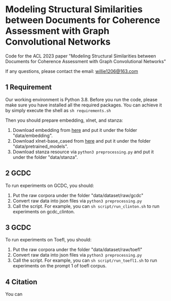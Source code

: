 # Modeling Structural Similarities between Documents for Coherence Assessment with Graph Convolutional Networks
Code for the ACL 2023 paper "Modeling Structural Similarities between Documents for Coherence Assessment with Graph Convolutional Networks"

If any questions, please contact the email: willie1206@163.com

## 1 Requirement
Our working environment is Python 3.8. Before you run the code, please make sure you have installed all the required packages. You can achieve it by simply execute the shell as `sh requirements.sh`

Then you should prepare embedding, xlnet, and stanza:
1. Download embedding from [here](https://nlp.stanford.edu/data/glove.840B.300d.zip) and put it under the folder "data/embedding".
2. Download xlnet-base_cased from [here](https://huggingface.co/xlnet-base-cased/tree/main) and put it under the folder "data/pretrained_models".
3. Download stanza resource via `python3 preprocessing.py` and put it under the folder "data/stanza".

## 2 GCDC
To run experiments on GCDC, you should:
1. Put the raw corpora under the folder "data/dataset/raw/gcdc"
2. Convert raw data into json files via `python3 preprocessing.py`
3. Call the script. For example, you can `sh script/run_clinton.sh` to run experiments on gcdc_clinton.

## 3 GCDC
To run experiments on Toefl, you should:
1. Put the raw corpora under the folder "data/dataset/raw/toefl"
2. Convert raw data into json files via `python3 preprocessing.py`
3. Call the script. For example, you can `sh script/run_toefl1.sh` to run experiments on the prompt 1 of toefl corpus.

## 4 Citation
You can
